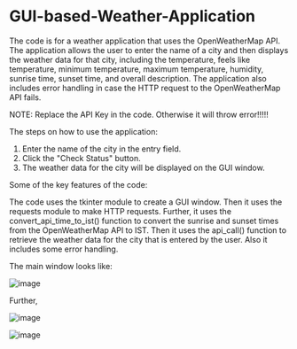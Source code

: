 # GUI-based-Weather-Application
The code is for a weather application that uses the OpenWeatherMap API. The application allows the user to enter the name of a city and then displays the weather data for that city, including the temperature, feels like temperature, minimum temperature, maximum temperature, humidity, sunrise time, sunset time, and overall description. The application also includes error handling in case the HTTP request to the OpenWeatherMap API fails.

NOTE: Replace the API Key in the code. Otherwise it will throw error!!!!!

The steps on how to use the application:

1. Enter the name of the city in the entry field.
2. Click the "Check Status" button.
3. The weather data for the city will be displayed on the GUI window.

Some of the key features of the code:

The code uses the tkinter module to create a GUI window.
Then it uses the requests module to make HTTP requests.
Further, it uses the convert_api_time_to_ist() function to convert the sunrise and sunset times from the OpenWeatherMap API to IST.
Then it uses the api_call() function to retrieve the weather data for the city that is entered by the user.
Also it includes some error handling.

The main window looks like:

![image](https://github.com/theiturhs/GUI-based-Weather-Application/assets/96874023/99fc7518-3acc-45af-88df-bc53b2bad12f)

Further, 

![image](https://github.com/theiturhs/GUI-based-Weather-Application/assets/96874023/ae07bfa4-0a37-4a8a-86cb-a478346d8b45)


![image](https://github.com/theiturhs/GUI-based-Weather-Application/assets/96874023/1b560f8c-e58f-4c1f-b617-2b3f35464b6a)
